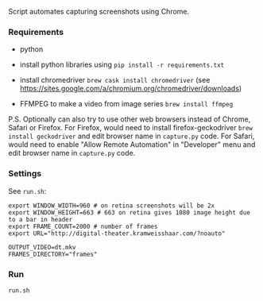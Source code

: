 Script automates capturing screenshots using Chrome.


### Requirements

- python

- install python libraries using 
  `pip install -r requirements.txt`

- install chromedriver 
  `brew cask install chromedriver` 
  (see https://sites.google.com/a/chromium.org/chromedriver/downloads)

- FFMPEG to make a video from image series
  `brew install ffmpeg`   


P.S. Optionally can also try to use other web browsers instead of Chrome, Safari or Firefox. 
For Firefox, would need to install firefox-geckodriver `brew install geckodriver` and edit browser name in `capture.py` code.
For Safari, would need to enable "Allow Remote Automation" in "Developer" menu and edit browser name in `capture.py` code.


### Settings

See `run.sh`:

```
export WINDOW_WIDTH=960 # on retina screenshots will be 2x
export WINDOW_HEIGHT=663 # 663 on retina gives 1080 image height due to a bar in header
export FRAME_COUNT=2000 # number of frames
export URL="http://digital-theater.kramweisshaar.com/?noauto"

OUTPUT_VIDEO=dt.mkv
FRAMES_DIRECTORY="frames"
```
### Run

`run.sh`


